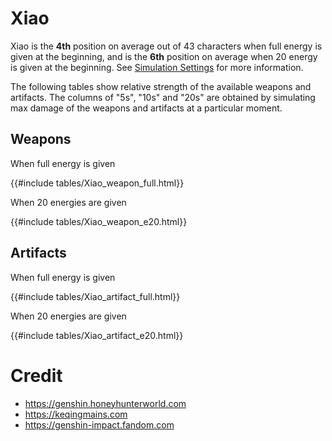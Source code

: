 # Xiao

Xiao is the **4th** position on average out of 43
characters when full energy is given at the beginning, and is the
**6th** position on average when 20 energy is given at the
beginning. See [Simulation Settings](./simulation_settings.md) for more
information.

The following tables show relative strength of the available weapons and
artifacts. The columns of "5s", "10s" and "20s" are obtained by
simulating max damage of the weapons and artifacts at a particular
moment.

## Weapons

When full energy is given

{{#include tables/Xiao_weapon_full.html}}

When 20 energies are given

{{#include tables/Xiao_weapon_e20.html}}

## Artifacts

When full energy is given

{{#include tables/Xiao_artifact_full.html}}

When 20 energies are given

{{#include tables/Xiao_artifact_e20.html}}

# Credit

- <https://genshin.honeyhunterworld.com>
- <https://keqingmains.com>
- <https://genshin-impact.fandom.com>
